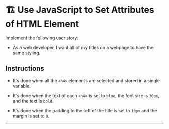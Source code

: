 # 🏗️ Use JavaScript to Set Attributes of HTML Element

Implement the following user story:

* As a web developer, I want all of my titles on a webpage to have the same styling. 

## Instructions

* It's done when all the `<h4>` elements are selected and stored in a single variable.

* It's done when the text of each `<h4>` is set to `blue`, the font size is `30px`, and the text is `bold`.

* It's done when the padding to the left of the title is set to `10px` and the margin is set to `0`.

---

